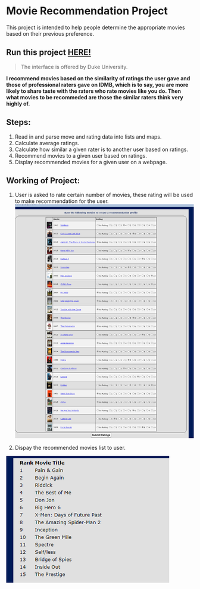 # **Movie Recommendation Project**
This project is intended to help people determine the appropriate movies based on their previous preference.

## Run this project [HERE!](https://www.dukelearntoprogram.com//capstone/recommender.php?id=xqsLtSbzOkCgjA)
> The interface is offered by Duke University.


<b>I recommend movies based on the similarity of ratings the user gave and those of professional raters gave on IDMB, which is to say, you are more likely to share taste with the raters who rate movies like you do. Then what movies to be recommeded are those the similar raters think very highly of.</b>

## Steps:
1. Read in and parse move and rating data into lists and maps.
2. Calculate average ratings.
3. Calculate how similar a given rater is to another user based on ratings.
4. Recommend movies to a given user based on ratings.
5. Display recommended movies for a given user on a webpage.

## Working of Project:
1. User is asked to rate certain number of movies, these rating will be used to make recommendation for the user.
![Rate the movies](/img/Home%20Page.png)

2. Dispay the recommended movies list to user.

![Recommended movie list for user](/img/Recommendadtion.png)

